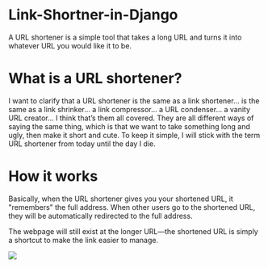# Link-Shortner-in-Django
A URL shortener is a simple tool that takes a long URL and turns it into whatever URL you would like it to be.

# What is a URL shortener?
I want to clarify that a URL shortener is the same as a link shortener… is the same as a link shrinker… a link compressor… a URL condenser… a vanity URL creator… I think that’s them all covered. They are all different ways of saying the same thing, which is that we want to take something long and ugly, then make it short and cute. To keep it simple, I will stick with the term URL shortener from today until the day I die.

# How it works
Basically, when the URL shortener gives you your shortened URL, it "remembers" the full address. When other users go to the shortened URL, they will be automatically redirected to the full address.

The webpage will still exist at the longer URL—the shortened URL is simply a shortcut to make the link easier to manage.

![](https://github.com/AbdulJabbar64/Link-Shortner-in-Django/blob/main/images/shortner.PNG)
